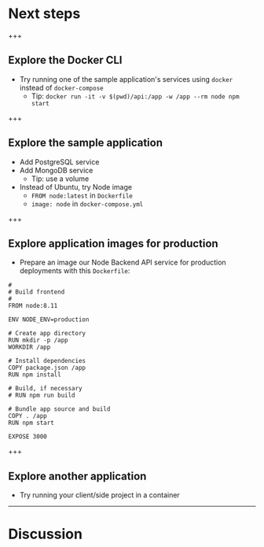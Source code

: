# Next steps

+++

## Explore the Docker CLI

- Try running one of the sample application's services using `docker` instead of `docker-compose`
  - Tip: `docker run -it -v $(pwd)/api:/app -w /app --rm node npm start`

+++

## Explore the sample application

- Add PostgreSQL service
- Add MongoDB service
  - Tip: use a volume
- Instead of Ubuntu, try Node image
  - `FROM node:latest` in `Dockerfile`
  - `image: node` in `docker-compose.yml`

+++

## Explore application images for production

- Prepare an image our Node Backend API service for production deployments with this `Dockerfile`:

```
#
# Build frontend
#
FROM node:8.11

ENV NODE_ENV=production

# Create app directory
RUN mkdir -p /app
WORKDIR /app

# Install dependencies
COPY package.json /app
RUN npm install

# Build, if necessary
# RUN npm run build

# Bundle app source and build
COPY . /app
RUN npm start

EXPOSE 3000
```

+++

## Explore another application

- Try running your client/side project in a container

---

# Discussion
